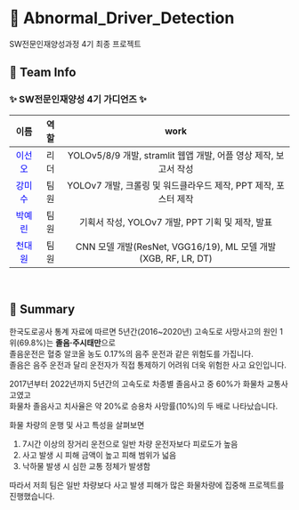 # 🚗 Abnormal_Driver_Detection
SW전문인재양성과정 4기 최종 프로젝트
## 🙌 Team Info
### ✨ SW전문인재양성 4기 가디언즈 ✨    
|이름|역할|work|                    
|:---:|:---:|:---:|                                   
|<span style="color:blue">이선오|리더|YOLOv5/8/9 개발, stramlit 웹앱 개발, 어플 영상 제작, 보고서 작성|   
|<span style="color:blue">강미수|팀원|YOLOv7 개발, 크롤링 및 워드클라우드 제작, PPT 제작, 포스터 제작|   
|<span style="color:blue">박예린|팀원|기획서 작성, YOLOv7 개발, PPT 기획 및 제작, 발표|       
|<span style="color:blue">천대원|팀원|CNN 모델 개발(ResNet, VGG16/19), ML 모델 개발(XGB, RF, LR, DT)|    
<br/>

## 📑 Summary          

한국도로공사 통계 자료에 따르면 5년간(2016~2020년) 고속도로 사망사고의 원인 1위(69.8%)는 **졸음·주시태만**으로     
졸음운전은 혈중 알코올 농도 0.17%의 음주 운전과 같은 위험도를 가집니다.    
졸음은 음주 운전과 달리 운전자가 직접 통제하기 어려워 더욱 위험한 사고 요인입니다.    

2017년부터 2022년까지 5년간의 고속도로 차종별 졸음사고 중 60%가 화물차 교통사고였고    
화물차 졸음사고 치사율은 약 20%로 승용차 사망률(10%)의 두 배로 나타났습니다.    

화물 차량의 운행 및 사고 특성을 살펴보면    
1. 7시간 이상의 장거리 운전으로 일반 차량 운전자보다 피로도가 높음   
2. 사고 발생 시 피해 금액이 높고 피해 범위가 넓음    
3. 낙하물 발생 시 심한 교통 정체가 발생함    

따라서 저희 팀은 일반 차량보다 사고 발생 피해가 많은 화물차량에 집중해 프로젝트를 진행했습니다.    

